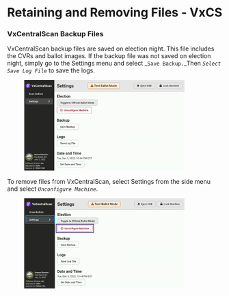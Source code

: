 # Retaining and Removing Files - VxCS

### VxCentralScan Backup Files

VxCentralScan backup files are saved on election night. This file includes the CVRs and ballot images. If the backup file was not saved on election night, simply go to the Settings menu and select _`Save Backup.`_Then _`Select Save Log File`_ to save the logs.

<figure><img src="../.gitbook/assets/image (162).png" alt="" width="375"><figcaption></figcaption></figure>

To remove files from VxCentralScan, select Settings from the side menu and select _`Unconfigure Machine`_.

<figure><img src="../.gitbook/assets/image (846).png" alt="" width="375"><figcaption></figcaption></figure>

